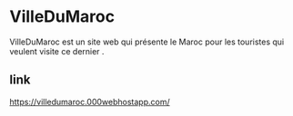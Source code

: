 # VilleDuMaroc
VilleDuMaroc est un site web qui présente le Maroc pour les touristes qui veulent visite ce dernier .
## link
https://villedumaroc.000webhostapp.com/
